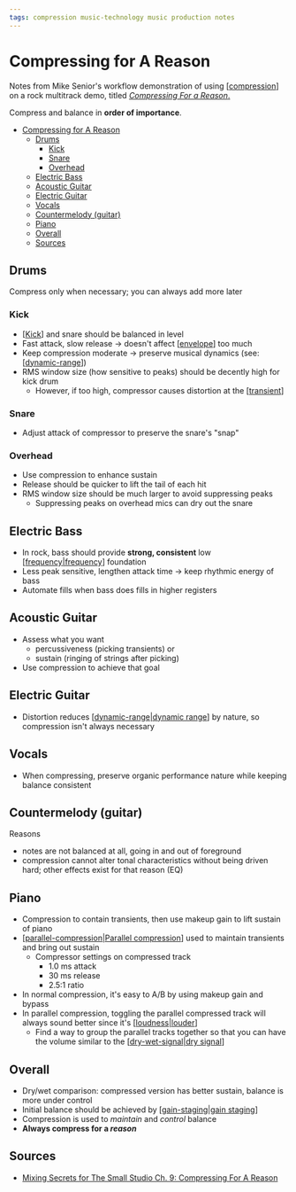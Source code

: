 ```yaml
---
tags: compression music-technology music production notes
---
```


# Compressing for A Reason

Notes from Mike Senior's workflow demonstration of using [[compression]] on a rock multitrack demo, titled [_Compressing For a Reason_.](https://www.cambridge-mt.com/ms/ch9/)

Compress and balance in **order of importance**.

- [Compressing for A Reason](#compressing-for-a-reason)
  - [Drums](#drums)
    - [Kick](#kick)
    - [Snare](#snare)
    - [Overhead](#overhead)
  - [Electric Bass](#electric-bass)
  - [Acoustic Guitar](#acoustic-guitar)
  - [Electric Guitar](#electric-guitar)
  - [Vocals](#vocals)
  - [Countermelody (guitar)](#countermelody-guitar)
  - [Piano](#piano)
  - [Overall](#overall)
  - [Sources](#sources)

## Drums

Compress only when necessary; you can always add more later

### Kick

- [[Kick]] and snare should be balanced in level
- Fast attack, slow release -> doesn't affect [[envelope]] too much
- Keep compression moderate -> preserve musical dynamics (see: [[dynamic-range]])
- RMS window size (how sensitive to peaks) should be decently high for kick drum
  - However, if too high, compressor causes distortion at the [[transient]]

### Snare

- Adjust attack of compressor to preserve the snare's "snap"

### Overhead

- Use compression to enhance sustain
- Release should be quicker to lift the tail of each hit
- RMS window size should be much larger to avoid suppressing peaks
  - Suppressing peaks on overhead mics can dry out the snare

## Electric Bass

- In rock, bass should provide **strong, consistent** low [[frequency|frequency]] foundation
- Less peak sensitive, lengthen attack time -> keep rhythmic energy of bass
- Automate fills when bass does fills in higher registers

## Acoustic Guitar

- Assess what you want
  - percussiveness (picking transients) or
  - sustain (ringing of strings after picking)
- Use compression to achieve that goal

## Electric Guitar

- Distortion reduces [[dynamic-range|dynamic range]] by nature, so compression isn't always necessary

## Vocals

- When compressing, preserve organic performance nature while keeping balance consistent

## Countermelody (guitar)

Reasons

- notes are not balanced at all, going in and out of foreground
- compression cannot alter tonal characteristics without being driven hard; other effects exist for that reason (EQ)

## Piano

- Compression to contain transients, then use makeup gain to lift sustain of piano
- [[parallel-compression|Parallel compression]] used to maintain transients and bring out sustain
  - Compressor settings on compressed track
    - 1.0 ms attack
    - 30 ms release
    - 2.5:1 ratio
- In normal compression, it's easy to A/B by using makeup gain and bypass
- In parallel compression, toggling the parallel compressed track will always sound better since it's [[loudness|louder]]
  - Find a way to group the parallel tracks together so that you can have the volume similar to the [[dry-wet-signal|dry signal]]

## Overall

- Dry/wet comparison: compressed version has better sustain, balance is more under control
- Initial balance should be achieved by [[gain-staging|gain staging]]
- Compression is used to _maintain_ and _control_ balance
- **Always compress for a _reason_**

## Sources

- [Mixing Secrets for The Small Studio Ch. 9: Compressing For A Reason](https://www.cambridge-mt.com/ms/ch9/)

[//begin]: # "Autogenerated link references for markdown compatibility"
[compression]: compression.md "Compression"
[Kick]: kick.md "Kick Drum"
[envelope]: envelope.md "Envelope"
[dynamic-range]: dynamic-range.md "Dynamic Range"
[transient]: transient.md "Transient"
[frequency|frequency]: frequency.md "Frequency"
[dynamic-range|dynamic range]: dynamic-range.md "Dynamic Range"
[parallel-compression|Parallel compression]: parallel-compression.md "Parallel Compression"
[loudness|louder]: loudness.md "Loudness"
[dry-wet-signal|dry signal]: dry-wet-signal.md "Dry/wet signal"
[gain-staging|gain staging]: gain-staging.md "Gain Staging"
[//end]: # "Autogenerated link references"
